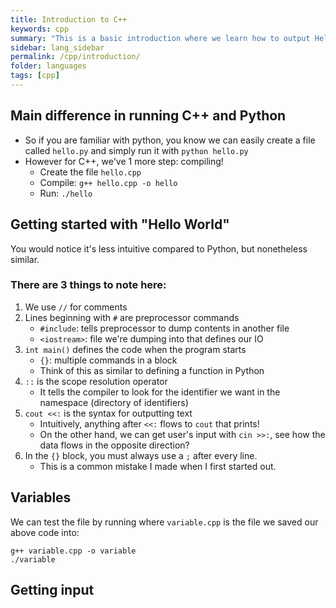 ```yaml
---
title: Introduction to C++
keywords: cpp
summary: "This is a basic introduction where we learn how to output Hello World! and see the differences between Python and C++"
sidebar: lang_sidebar
permalink: /cpp/introduction/
folder: languages
tags: [cpp]
---
```


## Main difference in running C++ and Python
- So if you are familiar with python, you know we can easily create a file called `hello.py` and simply run it with `python hello.py`
- However for C++, we've 1 more step: compiling!
    - Create the file `hello.cpp`
    - Compile: `g++ hello.cpp -o hello`
    - Run: `./hello`

## Getting started with "Hello World"
You would notice it's less intuitive compared to Python, but nonetheless similar.

<script src="https://gist.github.com/ritchieng/bc6fa46ada69b2ce6d0471b8337ccb44.js"></script>

### There are 3 things to note here:
1. We use `//` for comments
2. Lines beginning with `#` are preprocessor commands
    - `#include`: tells preprocessor to dump contents in another file
    - `<iostream>`: file we're dumping into that defines our IO
3. `int main()` defines the code when the program starts
    - `{}`: multiple commands in a block
    - Think of this as similar to defining a function in Python
4. `::` is the scope resolution operator
    - It tells the compiler to look for the identifier we want in the namespace (directory of identifiers)
5. `cout <<:` is the syntax for outputting text
    - Intuitively, anything after `<<:` flows to `cout` that prints!
    - On the other hand, we can get user's input with `cin >>:`, see how the data flows in the opposite direction?
6. In the `{}` block, you must always use a `;` after every line. 
    - This is a common mistake I made when I first started out.

## Variables

<script src="https://gist.github.com/ritchieng/5cf520d1f55aed2d4dd9750dc7b14447.js"></script>

We can test the file by running where `variable.cpp` is the file we saved our above code into:

```
g++ variable.cpp -o variable
./variable
``` 

## Getting input

<script src="https://gist.github.com/ritchieng/74a497046132ca6f34662a65ef670e51.js"></script>